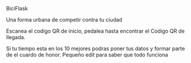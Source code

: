 BiciFlask

Una forma urbana de competir contra tu ciudad


Escanea el codigo QR de inicio, pedalea hasta encontrar el Codigo QR de llegada.

Si tu tiempo esta en los 10 mejores podras poner tus datos y formar parte de el cuardo de honor.
Pequeño edit para saber que todo funciona
